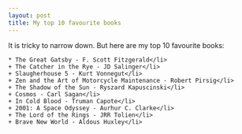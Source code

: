 ```yaml
---
layout: post
title: My top 10 favourite books
---
```


<p>It is tricky to narrow down. But here are my top 10 favourite books:</p>
	
	* The Great Gatsby - F. Scott Fitzgerald</li>
	+ The Catcher in the Rye - JD Salinger</li>
	+ Slaugherhouse 5 - Kurt Vonnegut</li>
	+ Zen and the Art of Motorcycle Maintenance - Robert Pirsig</li>
	+ The Shadow of the Sun - Ryszard Kapuscinski</li>
	+ Cosmos - Carl Sagan</li>
	+ In Cold Blood - Truman Capote</li>
	+ 2001: A Space Odyssey - Aurhur C. Clarke</li>
	+ The Lord of the Rings - JRR Tolien</li>
	+ Brave New World - Aldous Huxley</li>
	

